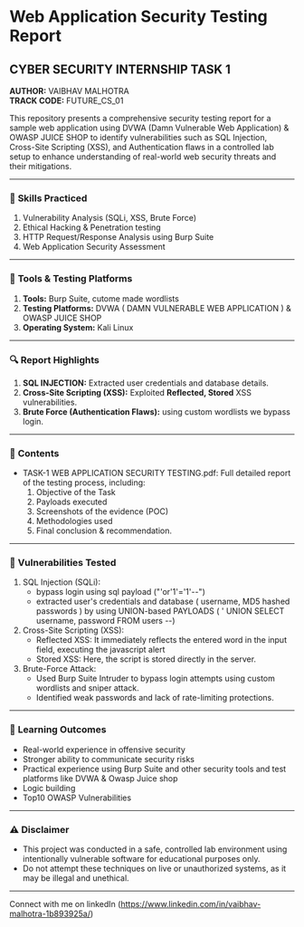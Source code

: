 # Web Application Security Testing Report
## CYBER SECURITY INTERNSHIP TASK 1

**AUTHOR:** VAIBHAV MALHOTRA  
**TRACK CODE:** FUTURE_CS_01

This repository presents a comprehensive security testing report for a sample web application using DVWA (Damn Vulnerable Web Application) & OWASP JUICE SHOP to identify vulnerabilities such as SQL Injection, Cross-Site Scripting (XSS), and Authentication flaws in a controlled lab setup to enhance understanding of real-world web security threats and their mitigations.

---
### 🧠 **Skills Practiced**
1. Vulnerability Analysis (SQLi, XSS, Brute Force)  
2. Ethical Hacking & Penetration testing
3. HTTP Request/Response Analysis using Burp Suite
4. Web Application Security Assessment

---

### 🧰 **Tools & Testing Platforms**
1. **Tools:** Burp Suite, cutome made wordlists
2. **Testing Platforms:** DVWA ( DAMN VULNERABLE WEB APPLICATION ) & OWASP JUICE SHOP
3. **Operating System:** Kali Linux

---

### 🔍 **Report Highlights**
1. **SQL INJECTION:** Extracted user credentials and database details.
2. **Cross-Site Scripting (XSS):** Exploited **Reflected, Stored** XSS vulnerabilities.
3. **Brute Force (Authentication Flaws):** using custom wordlists we bypass login.

---

### 📁 **Contents**
- TASK-1 WEB APPLICATION SECURITY TESTING.pdf:
  Full detailed report of the testing process, including:
  1. Objective of the Task  
  2. Payloads executed
  3. Screenshots of the evidence (POC)
  4. Methodologies used
  5. Final conclusion & recommendation.

---
### 🧪 **Vulnerabilities Tested**
1. SQL Injection (SQLi):
   - bypass login using sql payload ("'or'1'='1'--")
   - extracted user's credentials and database ( username, MD5 hashed passwords ) by using UNION-based PAYLOADS ( ' UNION SELECT username, password FROM users --)
2. Cross-Site Scripting (XSS):
   - Reflected XSS: It immediately reflects the entered word in the input field, executing the javascript alert
   - Stored XSS: Here, the script is stored directly in the server.
3. Brute-Force Attack:
   - Used Burp Suite Intruder to bypass login attempts using custom wordlists and sniper attack.  
   - Identified weak passwords and lack of rate-limiting protections.

---
### 📖 **Learning Outcomes**
- Real-world experience in offensive security
- Stronger ability to communicate security risks  
- Practical experience using Burp Suite and other security tools and test platforms like DVWA & Owasp Juice shop  
- Logic building  
- Top10 OWASP Vulnerabilities

---

### ⚠️ **Disclaimer**
- This project was conducted in a safe, controlled lab environment using intentionally vulnerable software for educational purposes only.
- Do not attempt these techniques on live or unauthorized systems, as it may be illegal and unethical.

---
Connect with me on linkedIn (https://www.linkedin.com/in/vaibhav-malhotra-1b893925a/)  
